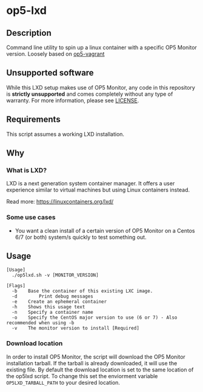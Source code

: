 # op5-lxd

## Description
Command line utility to spin up a linux container with a specific OP5 Monitor version.
Loosely based on [op5-vagrant](https://github.com/lgrn/op5-vagrant/)

## Unsupported software

While this LXD setup makes use of OP5 Monitor, any code in this repository is **strictly unsupported** and comes completely without any type of warranty. For more information, please see [LICENSE](https://github.com/jacobbaungard/op5-lxd/blob/master/LICENSE).

## Requirements

This script assumes a working LXD installation.

## Why

### What is LXD?

LXD is a next generation system container manager.
It offers a user experience similar to virtual machines but using Linux containers instead.

Read more: https://linuxcontainers.org/lxd/

### Some use cases

* You want a clean install of a certain version of OP5 Monitor on a Centos 6/7 (or both) system/s quickly to test something out.

## Usage

    [Usage]
      ./op5lxd.sh -v [MONITOR_VERSION]

    [Flags]
      -b	Base the container of this existing LXC image.
      -d        Print debug messages
      -e	Create an ephemeral container
      -h	Shows this usage text
      -n	Specify a container name
      -o	Specify the CentOS major version to use (6 or 7) - Also recommended when using -b
      -v	The monitor version to install [Required]

### Download location

In order to install OP5 Monitor, the script will download the OP5 Monitor installation tarball. If the tarball is already downloaded, it will use the existing file. By default the download location is set to the same location of the op5lxd script. To change this set the enviorment variable `OP5LXD_TARBALL_PATH` to your desired location. 
